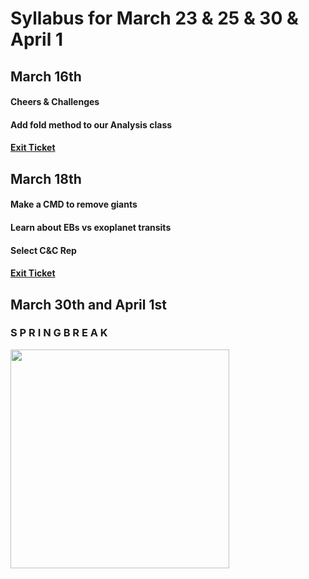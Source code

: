 # Syllabus for March 23 & 25 & 30 & April 1


## March 16th
#### Cheers & Challenges
#### Add fold method to our Analysis class
#### [Exit Ticket](https://docs.google.com/forms/d/e/1FAIpQLSfhexyVY226Fo7eyEtHve_MwAFkbjSh_eVrbftjhPyLBquDqQ/viewform?usp=sf_link)



## March 18th
#### Make a CMD to remove giants
#### Learn about EBs vs exoplanet transits
#### Select C&C Rep
#### [Exit Ticket](https://docs.google.com/forms/d/e/1FAIpQLSfhexyVY226Fo7eyEtHve_MwAFkbjSh_eVrbftjhPyLBquDqQ/viewform?usp=sf_link)

## March 30th and April 1st
### S P R I N G  B R E A K

<div><div align="left" width=80px>
    <img src="https://www.desicomments.com/wp-content/uploads/Enjoy-Spring-Break-DC006.gif" width="350"">
</div></div>


